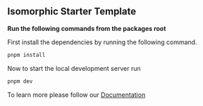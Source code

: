 ## Isomorphic Starter Template

**Run the following commands from the packages root**

First install the dependencies by running the following command.

```bash
pnpm install
```

Now to start the local development server run

```bash
pnpm dev
```

To learn more please follow our [Documentation](https://isomorphic-doc.vercel.app/getting-started/installation)
